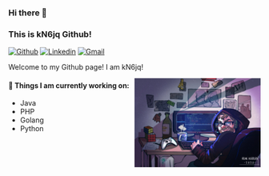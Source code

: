 ### Hi there 👋 
### This is kN6jq Github!

[![Github](https://img.shields.io/badge/-Github-000?style=flat&logo=Github&logoColor=white)](https://github.com/kN6jq)
[![Linkedin](https://img.shields.io/badge/-LinkedIn-blue?style=flat&logo=Linkedin&logoColor=white)](https://www.xxx/)
[![Gmail](https://img.shields.io/badge/-Gmail-c14438?style=flat&logo=Gmail&logoColor=white)](mailto:xxx@gmail.com)

Welcome to my Github page! I am kN6jq!  

<img align="right" alt="img" src="https://github.com/FernandoRoldan93/FernandoRoldan93/blob/master/cover_image.jpg" width="50%" height="auto" />


#### 🌱 Things I am currently working on: 
- Java
- PHP
- Golang
- Python
